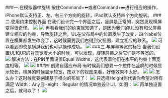 ###一.在模拟器中旋转
按住Command+⬅️或者Command+➡️进行相应的操作，iPhone默认支持正、左、右三个方向的旋转，iPad默认支持四个方向旋转。
###二.使用约束控制界面
在我们设计完一个界面之后，竖屏是正常的，突然发现横屏变得很奇怪。
![](https://upload-images.jianshu.io/upload_images/8407639-e3b5374f90013d80.png?imageMogr2/auto-orient/strip%7CimageView2/2/w/1240)
![](https://upload-images.jianshu.io/upload_images/8407639-a2fa82e522d33357.png?imageMogr2/auto-orient/strip%7CimageView2/2/w/1240)
再看看我们的约束就知道了，是因为我们的UL没有和父屏幕建立相应的约束，导致旋转之后，UL在父布局中的位置发生了改变，四个label位置在横屏都发生改变了，这时候需要我们右键到父视图，建立相应的联系。
![](https://upload-images.jianshu.io/upload_images/8407639-8b45f81ef5080a19.png?imageMogr2/auto-orient/strip%7CimageView2/2/w/1240)
可以看到即使是横屏我们也可以操作成功。
![](https://upload-images.jianshu.io/upload_images/8407639-fdcbbae52238a553.png?imageMogr2/auto-orient/strip%7CimageView2/2/w/1240)
###三.与屏幕等宽的标签
当我们设置UL和UR的背景宽度大小的时候，可以发现，旋转屏幕之后它们是不等宽的。
![](https://upload-images.jianshu.io/upload_images/8407639-cbf06b79ff92a31c.png?imageMogr2/auto-orient/strip%7CimageView2/2/w/1240)
解决方法：在PIN里面设置Equal Widths，这代表着他们在水平的约束上面宽度相等。
![](https://upload-images.jianshu.io/upload_images/8407639-40a92e9bc4533383.png?imageMogr2/auto-orient/strip%7CimageView2/2/w/1240)
![](https://upload-images.jianshu.io/upload_images/8407639-d82746812724e480.png?imageMogr2/auto-orient/strip%7CimageView2/2/w/1240)
###四.创建自适应布局
有时候我们想要一个控件在竖屏的时候显示较长，横屏的时候显示较宽，按以下的视图来看，好像效果不太好。
![](https://upload-images.jianshu.io/upload_images/8407639-139d2141edd226de.png?imageMogr2/auto-orient/strip%7CimageView2/2/w/1240)
![](https://upload-images.jianshu.io/upload_images/8407639-ec216f616162204c.png?imageMogr2/auto-orient/strip%7CimageView2/2/w/1240)
怎么办？这时候就要创建基于横向的布局了：
![](https://upload-images.jianshu.io/upload_images/8407639-b8ff4c582ee89bba.png?imageMogr2/auto-orient/strip%7CimageView2/2/w/1240)
只选择Height则代表你希望对所有满足 Width：Any且Height：Regular 的情况单独设计UI，如图：
![](http://upload-images.jianshu.io/upload_images/8407639-70fc5d7e13d40b36?imageMogr2/auto-orient/strip%7CimageView2/2/w/1240)
再单独设置之后，就可以了！
![](https://upload-images.jianshu.io/upload_images/8407639-bcb065024073f049.png?imageMogr2/auto-orient/strip%7CimageView2/2/w/1240)